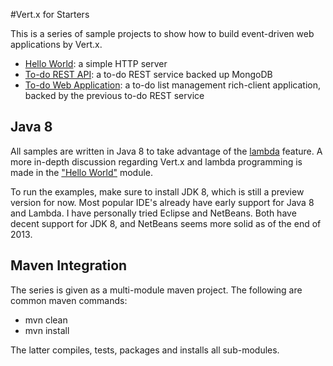 #Vert.x for Starters

This is a series of sample projects to show how to build event-driven web applications by Vert.x. 

* [Hello World](https://github.com/relai/vertx-starters/tree/master/helloworld): a simple HTTP server
* [To-do REST API](https://github.com/relai/vertx-starters/tree/master/todoapi): a to-do REST service backed up MongoDB
* [To-do Web Application](https://github.com/relai/vertx-starters/tree/master/todowebapp): a to-do list management rich-client application, backed by the previous to-do REST service


## Java 8

All samples are written in Java 8 to take advantage of the [lambda](http://relai.blogspot.com/2013/11/java-lambda-cheat-sheet.html) feature. A more in-depth discussion regarding Vert.x and lambda programming is made in the ["Hello World"](https://github.com/relai/vertx-starters/tree/master/helloworld) module.

To run the examples, make sure to install JDK 8, which is still a preview version for now. Most popular IDE's already have early support for Java 8 and Lambda. I have personally tried Eclipse and NetBeans. Both have decent support for JDK 8, and NetBeans seems more solid as of the end of 2013.


## Maven Integration

The series is given as a multi-module maven project. The following are common maven commands:

*  mvn clean
*  mvn install

The latter compiles, tests, packages and installs all sub-modules.